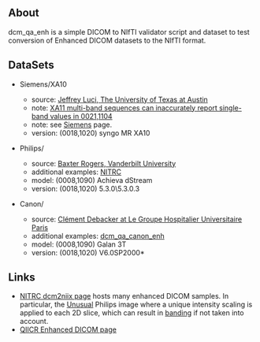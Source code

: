 
## About

dcm_qa_enh is a simple DICOM to NIfTI validator script and dataset to test conversion of Enhanced DICOM datasets to the NIfTI format.

## DataSets

* Siemens/XA10
  * source: [Jeffrey Luci, The University of Texas at Austin](https://github.com/rordenlab/dcm2niix/issues/240)
  * note: [XA11 multi-band sequences can inaccurately report single-band values in 0021,1104](https://github.com/rordenlab/dcm2niix/issues/303)
  * note: see [Siemens](https://github.com/rordenlab/dcm2niix/tree/master/Siemens) page.
  * version: (0018,1020) syngo MR XA10

* Philips/
  * source: [Baxter Rogers, Vanderbilt University](https://github.com/rordenlab/dcm2niix/issues/363)
  * additional examples: [NITRC](https://www.nitrc.org/plugins/mwiki/index.php/dcm2nii:MainPage)
  * model: (0008,1090) Achieva dStream
  * version: (0018,1020) 5.3.0\5.3.0.3
  
 * Canon/
   * source: [Clément Debacker at Le Groupe Hospitalier Universitaire Paris](https://github.com/neurolabusc/dcm_qa_canon_enh)
   * additional examples: [dcm_qa_canon_enh](https://github.com/neurolabusc/dcm_qa_canon_enh)
   * model: (0008,1090) Galan 3T
   * version: (0018,1020) V6.0SP2000*

## Links

 * [NITRC dcm2niix page](https://www.nitrc.org/plugins/mwiki/index.php/dcm2nii:MainPage) hosts many enhanced DICOM samples. In particular, the [Unusual](https://www.nitrc.org/plugins/mwiki/index.php/dcm2nii:MainPage#Unusual_MRI) Philips image where a unique intensity scaling is applied to each 2D slice, which can result in [banding](https://github.com/rordenlab/dcm2niix/issues/363) if not taken into account.
 * [QIICR Enhanced DICOM page](https://github.com/QIICR/ProjectIssuesAndWiki/wiki/DICOM-Enhanced-Multi-frame-for-data-exchange)